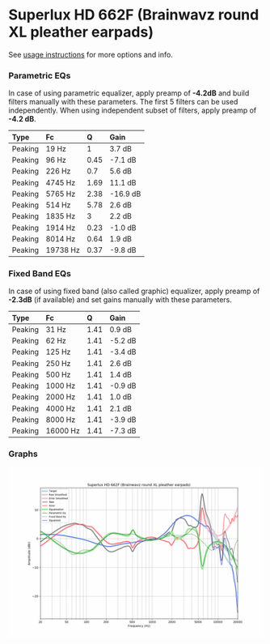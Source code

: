 # Superlux HD 662F (Brainwavz round XL pleather earpads)
See [usage instructions](https://github.com/jaakkopasanen/AutoEq#usage) for more options and info.

### Parametric EQs
In case of using parametric equalizer, apply preamp of **-4.2dB** and build filters manually
with these parameters. The first 5 filters can be used independently.
When using independent subset of filters, apply preamp of **-4.2 dB**.

| Type    | Fc       |    Q | Gain     |
|:--------|:---------|:-----|:---------|
| Peaking | 19 Hz    | 1    | 3.7 dB   |
| Peaking | 96 Hz    | 0.45 | -7.1 dB  |
| Peaking | 226 Hz   | 0.7  | 5.6 dB   |
| Peaking | 4745 Hz  | 1.69 | 11.1 dB  |
| Peaking | 5765 Hz  | 2.38 | -16.9 dB |
| Peaking | 514 Hz   | 5.78 | 2.6 dB   |
| Peaking | 1835 Hz  | 3    | 2.2 dB   |
| Peaking | 1914 Hz  | 0.23 | -1.0 dB  |
| Peaking | 8014 Hz  | 0.64 | 1.9 dB   |
| Peaking | 19738 Hz | 0.37 | -9.8 dB  |

### Fixed Band EQs
In case of using fixed band (also called graphic) equalizer, apply preamp of **-2.3dB**
(if available) and set gains manually with these parameters.

| Type    | Fc       |    Q | Gain    |
|:--------|:---------|:-----|:--------|
| Peaking | 31 Hz    | 1.41 | 0.9 dB  |
| Peaking | 62 Hz    | 1.41 | -5.2 dB |
| Peaking | 125 Hz   | 1.41 | -3.4 dB |
| Peaking | 250 Hz   | 1.41 | 2.6 dB  |
| Peaking | 500 Hz   | 1.41 | 1.4 dB  |
| Peaking | 1000 Hz  | 1.41 | -0.9 dB |
| Peaking | 2000 Hz  | 1.41 | 1.0 dB  |
| Peaking | 4000 Hz  | 1.41 | 2.1 dB  |
| Peaking | 8000 Hz  | 1.41 | -3.9 dB |
| Peaking | 16000 Hz | 1.41 | -7.3 dB |

### Graphs
![](./Superlux%20HD%20662F%20(Brainwavz%20round%20XL%20pleather%20earpads).png)